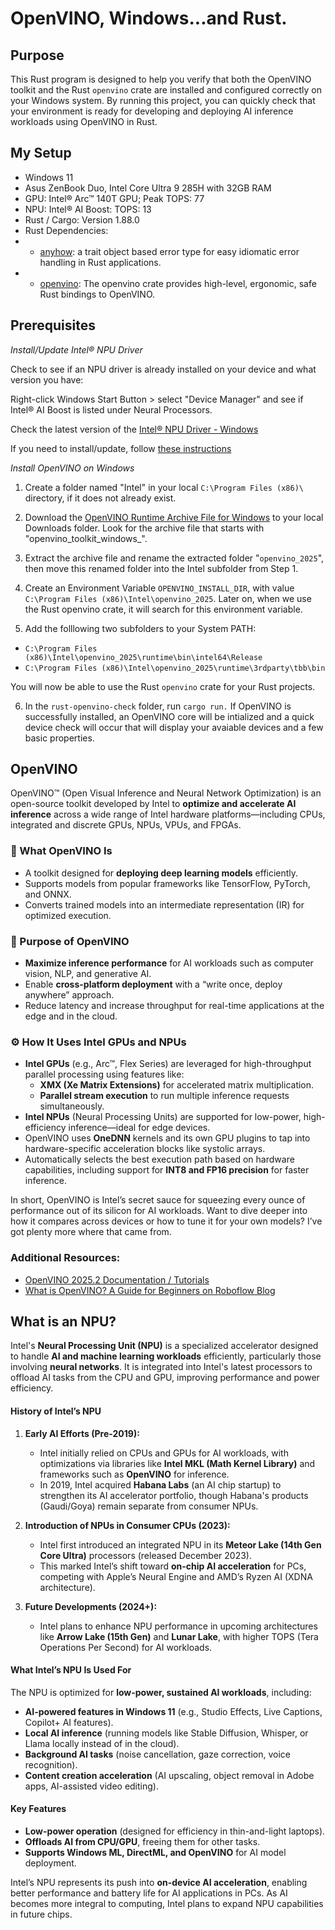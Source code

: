 
# OpenVINO, Windows...and Rust. 

## Purpose

This Rust program is designed to help you verify that both the OpenVINO toolkit and the Rust `openvino` crate are installed and configured correctly on your Windows system. By running this project, you can quickly check that your environment is ready for developing and deploying AI inference workloads using OpenVINO in Rust.

## My Setup 

- Windows 11
- Asus ZenBook Duo, Intel Core Ultra 9 285H with 32GB RAM
- GPU: Intel® Arc™ 140T GPU; Peak TOPS: 77
- NPU: Intel® AI Boost: TOPS: 13
- Rust / Cargo: Version 1.88.0 
- Rust Dependencies: 
- - [anyhow](https://crates.io/crates/anyhow): a trait object based error type for easy idiomatic error handling in Rust applications. 
- - [openvino](https://docs.rs/openvino/latest/openvino/index.html): The openvino crate provides high-level, ergonomic, safe Rust bindings to OpenVINO. 

## Prerequisites

*Install/Update Intel® NPU Driver*

Check to see if an NPU driver is already installed on your device and what version you have:

Right-click Windows Start Button > select "Device Manager" and see if Intel® AI Boost is listed under Neural Processors. 

Check the latest version of the [Intel® NPU Driver - Windows](https://www.intel.com/content/www/us/en/download/794734/intel-npu-driver-windows.html)

If you need to install/update, follow [these instructions](https://downloadmirror.intel.com/854488/NPU_Win_Release_Notes_v32.0.100.4023.pdf)

*Install OpenVINO on Windows*

1. Create a folder named "Intel" in your local `C:\Program Files (x86)\` directory, if it does not already exist.

2. Download the [OpenVINO Runtime Archive File for Windows](https://storage.openvinotoolkit.org/repositories/openvino/packages/2025.2/windows/) to your local Downloads folder. Look for the archive file that starts with "openvino_toolkit_windows_".

3. Extract the archive file and rename the extracted folder "`openvino_2025`", then move this renamed folder into the Intel subfolder from Step 1. 

4. Create an Environment Variable `OPENVINO_INSTALL_DIR`, with value `C:\Program Files (x86)\Intel\openvino_2025`. Later on, when we use the Rust openvino crate, it will search for this environment variable. 

5. Add the folllowing two subfolders to your System PATH: 
- `C:\Program Files (x86)\Intel\openvino_2025\runtime\bin\intel64\Release`
- `C:\Program Files (x86)\Intel\openvino_2025\runtime\3rdparty\tbb\bin`

You will now be able to use the Rust `openvino` crate for your Rust projects. 

6. In the `rust-openvino-check` folder, run `cargo run.` If OpenVINO is successfully installed, an OpenVINO core will be intialized and a quick device check will occur that will display your avaiable devices and a few basic properties. 

## OpenVINO 

OpenVINO™ (Open Visual Inference and Neural Network Optimization) is an open-source toolkit developed by Intel to **optimize and accelerate AI inference** across a wide range of Intel hardware platforms—including CPUs, integrated and discrete GPUs, NPUs, VPUs, and FPGAs.

### 🧠 What OpenVINO Is
- A toolkit designed for **deploying deep learning models** efficiently.
- Supports models from popular frameworks like TensorFlow, PyTorch, and ONNX.
- Converts trained models into an intermediate representation (IR) for optimized execution.

### 🎯 Purpose of OpenVINO
- **Maximize inference performance** for AI workloads such as computer vision, NLP, and generative AI.
- Enable **cross-platform deployment** with a “write once, deploy anywhere” approach.
- Reduce latency and increase throughput for real-time applications at the edge and in the cloud.

### ⚙️ How It Uses Intel GPUs and NPUs
- **Intel GPUs** (e.g., Arc™, Flex Series) are leveraged for high-throughput parallel processing using features like:
  - **XMX (Xe Matrix Extensions)** for accelerated matrix multiplication.
  - **Parallel stream execution** to run multiple inference requests simultaneously.
- **Intel NPUs** (Neural Processing Units) are supported for low-power, high-efficiency inference—ideal for edge devices.
- OpenVINO uses **OneDNN** kernels and its own GPU plugins to tap into hardware-specific acceleration blocks like systolic arrays.
- Automatically selects the best execution path based on hardware capabilities, including support for **INT8 and FP16 precision** for faster inference.

In short, OpenVINO is Intel’s secret sauce for squeezing every ounce of performance out of its silicon for AI workloads. Want to dive deeper into how it compares across devices or how to tune it for your own models? I’ve got plenty more where that came from.

### Additional Resources: 

- [OpenVINO 2025.2 Documentation / Tutorials](https://docs.openvino.ai/2025/index.html)
- [What is OpenVINO? A Guide for Beginners on Roboflow Blog](https://blog.roboflow.com/what-is-openvino/)


## What is an NPU? 

Intel's **Neural Processing Unit (NPU)** is a specialized accelerator designed to handle **AI and machine learning workloads** efficiently, particularly those involving **neural networks**. It is integrated into Intel's latest processors to offload AI tasks from the CPU and GPU, improving performance and power efficiency.

#### **History of Intel’s NPU**
1. **Early AI Efforts (Pre-2019):**  
   - Intel initially relied on CPUs and GPUs for AI workloads, with optimizations via libraries like **Intel MKL (Math Kernel Library)** and frameworks such as **OpenVINO** for inference.
   - In 2019, Intel acquired **Habana Labs** (an AI chip startup) to strengthen its AI accelerator portfolio, though Habana's products (Gaudi/Goya) remain separate from consumer NPUs.

2. **Introduction of NPUs in Consumer CPUs (2023):**  
   - Intel first introduced an integrated NPU in its **Meteor Lake (14th Gen Core Ultra)** processors (released December 2023).  
   - This marked Intel’s shift toward **on-chip AI acceleration** for PCs, competing with Apple’s Neural Engine and AMD’s Ryzen AI (XDNA architecture).

3. **Future Developments (2024+):**  
   - Intel plans to enhance NPU performance in upcoming architectures like **Arrow Lake (15th Gen)** and **Lunar Lake**, with higher TOPS (Tera Operations Per Second) for AI workloads.

#### **What Intel’s NPU Is Used For**
The NPU is optimized for **low-power, sustained AI workloads**, including:
- **AI-powered features in Windows 11** (e.g., Studio Effects, Live Captions, Copilot+ AI features).
- **Local AI inference** (running models like Stable Diffusion, Whisper, or Llama locally instead of in the cloud).
- **Background AI tasks** (noise cancellation, gaze correction, voice recognition).
- **Content creation acceleration** (AI upscaling, object removal in Adobe apps, AI-assisted video editing).

#### **Key Features**
- **Low-power operation** (designed for efficiency in thin-and-light laptops).
- **Offloads AI from CPU/GPU**, freeing them for other tasks.
- **Supports Windows ML, DirectML, and OpenVINO** for AI model deployment.

Intel’s NPU represents its push into **on-device AI acceleration**, enabling better performance and battery life for AI applications in PCs. As AI becomes more integral to computing, Intel plans to expand NPU capabilities in future chips.